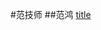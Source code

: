 #范技师 
##范鸿
[title](https://timgsa.baidu.com/timg?image&quality=80&size=b9999_10000&sec=1545915223905&di=a53a76e09232705bf503b5b8c2133965&imgtype=0&src=http%3A%2F%2Fimg2.ph.126.net%2FFA2q2ixZsH09SaswMubuUw%3D%3D%2F3089469344393932852.jpg)

